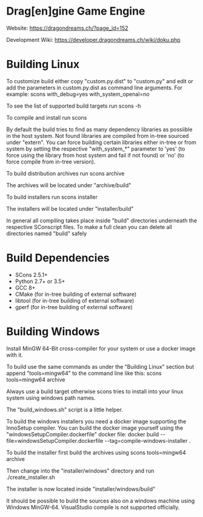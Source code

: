 # Drag[en]gine Game Engine

Website: https://dragondreams.ch/?page_id=152

Development Wiki: https://developer.dragondreams.ch/wiki/doku.php

# Building Linux

To customize build either copy "custom.py.dist" to "custom.py" and edit or add the
parameters in custom.py.dist as command line arguments. For example:
  scons with_debug=yes with_system_openal=no


To see the list of supported build targets run
  scons -h

To compile and install run
  scons

By default the build tries to find as many dependency libraries as possiible in
the host system. Not found libraries are compiled from in-tree sourced under "extern".
You can force building certain libraries either in-tree or from system by setting the
respective "with_system_*" parameter to 'yes' (to force using the library from host
system and fail if not found) or 'no' (to force compile from in-tree version).

To build distribution archives run
  scons archive

The archives will be located under "archive/build"

To build installers run
  scons installer

The installers will be located under "installer/build"

In general all compiling takes place inside "build" directories underneath the
respective SConscript files. To make a full clean you can delete all directories
named "build" safely


# Build Dependencies

- SCons 2.5.1+
- Python 2.7+ or 3.5+
- GCC 8+
- CMake (for in-tree building of external software)
- libtool (for in-tree building of external software)
- gperf (for in-tree building of external software)


# Building Windows

Install MinGW 64-Bit cross-compiler for your system or use a docker image with it.

To build use the same commands as under the "Building Linux" section but append
"tools=mingw64" to the command line like this:
  scons tools=mingw64 archive

Always use a build target otherwise scons tries to install into your linux system
using windows path names.

The "build_windows.sh" script is a little helper.

To build the windows installers you need a docker image supporting the InnoSetup
compiler. You can build the docker image yourself using the
"windowsSetupCompiler.dockerfile" docker file:
  docker build --file=windowsSetupCompiler.dockerfile --tag=compile-windows-installer .

To build the installer first build the archives using
  scons tools=mingw64 archive

Then change into the "installer/windows" directory and run
  ./create_installer.sh

The installer is now located inside "installer/windows/build"

It should be possible to build the sources also on a windows machine using Windows
MinGW-64. VisualStudio compile is not supported officially.
